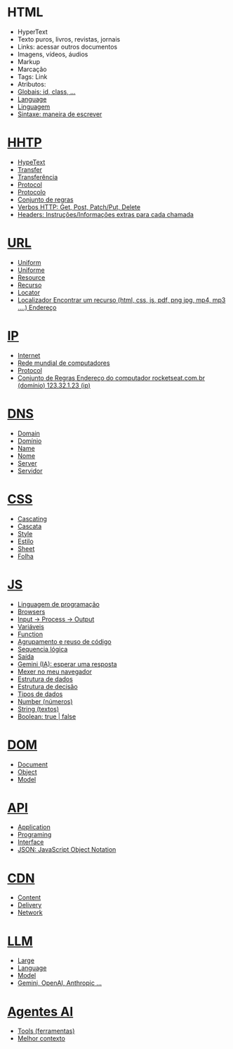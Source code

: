 # HTML 

- HyperText
 - Texto puros, livros, revistas, jornais
 - Links: acessar outros documentos
 - Imagens, vídeos, áudios
- Markup
 - Marcação
 - Tags: <a> Link <a>
 - Atributos: <a href="https://rocketseat.com.br">
 - Globais: id, class, ...
- Language
 - Linguagem
 - Sintaxe: maneira de escrever


# HHTP

- HypeText
- Transfer
 - Transferência
- Protocol
 - Protocolo
 - Conjunto de regras
 - Verbos HTTP: Get, Post, Patch/Put, Delete
 - Headers: Instruções/Informações extras para cada chamada

 # URL
 - Uniform
  - Uniforme
- Resource
 - Recurso
- Locator
 - Localizador
Encontrar um recurso (html, css, js, pdf, png jpg, mp4, mp3 ....)
Endereço

# IP 
- Internet
 - Rede mundial de computadores
- Protocol
 - Conjunto de Regras
Endereço do computador
rocketseat.com.br (domínio)
123.32.1.23 (ip)

# DNS
- Domain
 - Domínio
- Name
 - Nome
- Server
 - Servidor

 # CSS
 - Cascating
  - Cascata
 - Style
  - Estilo
 - Sheet
  - Folha

# JS
- Linguagem de programação
- Browsers
- Input -> Process -> Output
- Variáveis
- Function
 - Agrupamento e reuso de código
 - Sequencia lógica
 - Saída
 - Gemini (IA): esperar uma resposta
- Mexer no meu navegador
- Estrutura de dados
- Estrutura de decisão
- Tipos de dados
 - Number (números)
 - String (textos)
 - Boolean: true | false

 # DOM
 - Document
 - Object
 - Model

 # API
 - Application
 - Programing
 - Interface
 - JSON: JavaScript Object Notation

 # CDN 
 - Content
 - Delivery
 - Network

 # LLM
 - Large
 - Language
 - Model
 - Gemini, OpenAI, Anthropic ...

 # Agentes AI
 - Tools (ferramentas)
 - Melhor contexto